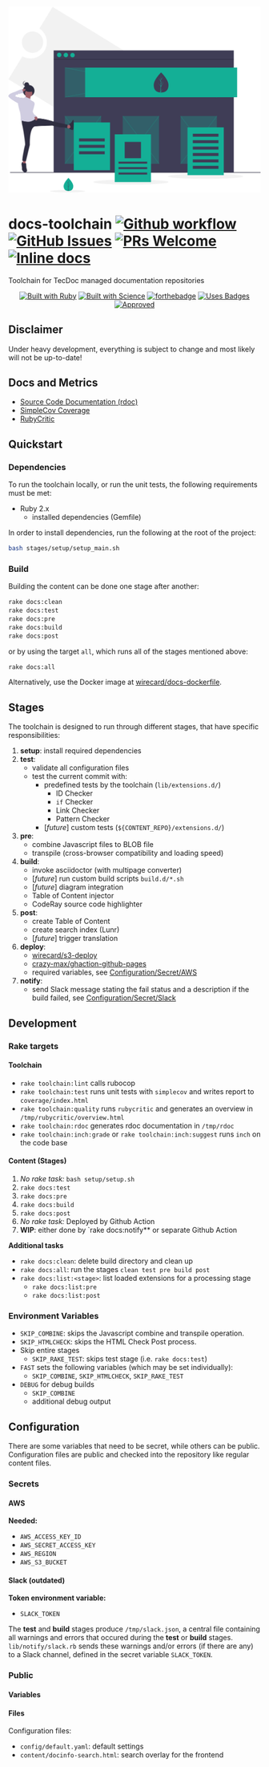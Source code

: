 <h1 align="center">
<a href="https://undraw.co/"><img src="logo/landing_page.svg" alt="Docs Toolchain Logo"></a>
</h1>

# docs-toolchain [![Github workflow](https://github.com/wirecard/docs-toolchain/workflows/Main/badge.svg)](https://github.com/wirecard/docs-toolchain/actions)   [![GitHub Issues](https://img.shields.io/github/issues-raw/wirecard/docs-toolchain)](https://github.com/wirecard/docs-toolchain/issues)  [![PRs Welcome](https://img.shields.io/badge/PRs-welcome-brightgreen.svg)](http://makeapullrequest.com)   [![Inline docs](http://inch-ci.org/github/wirecard/docs-toolchain.svg?branch=master)](http://inch-ci.org/github/wirecard/docs-toolchain)

Toolchain for TecDoc managed documentation repositories

<div align="center">

[![Built with Ruby](https://forthebadge.com/images/badges/made-with-ruby.svg)](https://forthebadge.com) [![Built with Science](https://forthebadge.com/images/badges/built-with-science.svg)](https://forthebadge.com) [![forthebadge](https://forthebadge.com/images/badges/built-with-love.svg)](https://forthebadge.com) [![Uses Badges](https://forthebadge.com/images/badges/uses-badges.svg)](https://forthebadge.com) [![Approved](https://forthebadge.com/images/badges/approved-by-george-costanza.svg)](https://forthebadge.com)

</div>


## Disclaimer

Under heavy development, everything is subject to change and most likely will not be up-to-date!


## Docs and Metrics
* [Source Code Documentation (rdoc)](https://wirecard.github.io/docs-toolchain/rdoc/)
* [SimpleCov Coverage](https://wirecard.github.io/docs-toolchain/coverage/)
* [RubyCritic](https://wirecard.github.io/docs-toolchain/rubycritic)

## Quickstart
### Dependencies
To run the toolchain locally, or run the unit tests, the following requirements must be met:
* Ruby 2.x
    * installed dependencies (Gemfile)

In order to install dependencies, run the following at the root of the project:
```bash
bash stages/setup/setup_main.sh
```

### Build
Building the content can be done one stage after another:
```sh
rake docs:clean
rake docs:test
rake docs:pre
rake docs:build
rake docs:post
```

or by using the target `all`, which runs all of the stages mentioned above:
```sh
rake docs:all
```

Alternatively, use the Docker image at [wirecard/docs-dockerfile](https://github.com/wirecard/docs-dockerfile).

## Stages
The toolchain is designed to run through different stages, that have specific responsibilities:
1. **setup**: install required dependencies
2. **test**:
    * validate all configuration files
    * test the current commit with:
        * predefined tests by the toolchain (`lib/extensions.d/`)
            * ID Checker
            * `if` Checker
            * Link Checker
            * Pattern Checker
        * [*future*] custom tests (`${CONTENT_REPO}/extensions.d/`)
3. **pre**:
    * combine Javascript files to BLOB file
    * transpile (cross-browser compatibility and loading speed)
4. **build**:
    * invoke asciidoctor (with multipage converter)
    * [*future*] run custom build scripts `build.d/*.sh`
    * [*future*] diagram integration
    * Table of Content injector
    * CodeRay source code highlighter
5. **post**:
    * create Table of Content
    * create search index (Lunr)
    * [*future*] trigger translation
6. **deploy**:
    * [wirecard/s3-deploy](https://github.com/wirecard/s3-deploy)
    * [crazy-max/ghaction-github-pages](https://github.com/crazy-max/ghaction-github-pages)
    * required variables, see [Configuration/Secret/AWS](#Secret)
7. **notify**:
    * send Slack message stating the fail status and a description if the build failed, see [Configuration/Secret/Slack](#Secret)
    

## Development
### Rake targets
#### Toolchain
* `rake toolchain:lint` calls rubocop
* `rake toolchain:test` runs unit tests with `simplecov` and writes report to `coverage/index.html`
* `rake toolchain:quality` runs `rubycritic` and generates an overview in `/tmp/rubycritic/overview.html`
* `rake toolchain:rdoc` generates rdoc documentation in `/tmp/rdoc`
* `rake toolchain:inch:grade` or `rake toolchain:inch:suggest` runs `inch` on the code base

#### Content (Stages)
1. _No rake task:_ `bash setup/setup.sh`
2. `rake docs:test`
3. `rake docs:pre`
4. `rake docs:build`
5. `rake docs:post`
6. _No rake task:_ Deployed by Github Action
7. **WIP**: either done by `rake docs:notify** or separate Github Action

**Additional tasks**
* `rake docs:clean`: delete build directory and clean up
* `rake docs:all`: run the stages `clean test pre build post`
* `rake docs:list:<stage>`: list loaded extensions for a processing stage
    * `rake docs:list:pre`
    * `rake docs:list:post`


### Environment Variables
* `SKIP_COMBINE`: skips the Javascript combine and transpile operation.
* `SKIP_HTMLCHECK`: skips the HTML Check Post process.
* Skip entire stages
    * `SKIP_RAKE_TEST`: skips test stage (i.e. `rake docs:test`)
* `FAST` sets the following variables (which may be set individually):
    * `SKIP_COMBINE`, `SKIP_HTMLCHECK`, `SKIP_RAKE_TEST`
* `DEBUG` for debug builds
    * `SKIP_COMBINE`
    * additional debug output


## Configuration
There are some variables that need to be secret, while others can be public.
Configuration files are public and checked into the repository like regular content files.

### Secrets
#### AWS

**Needed:**
* `AWS_ACCESS_KEY_ID`
* `AWS_SECRET_ACCESS_KEY`
* `AWS_REGION`
* `AWS_S3_BUCKET`

#### Slack (outdated)
**Token environment variable:**
* `SLACK_TOKEN`

The **test** and **build** stages produce `/tmp/slack.json`, a central file containing all warnings and errors that occured during the **test** or **build** stages.
`lib/notify/slack.rb` sends these warnings and/or errors (if there are any) to a Slack channel, defined in the secret variable `SLACK_TOKEN`.

### Public
#### Variables

#### Files
Configuration files:
* `config/default.yaml`: default settings
* `content/docinfo-search.html`: search overlay for the frontend

